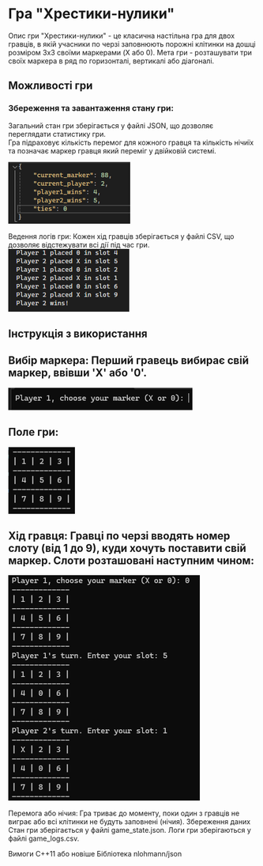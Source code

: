 # Гра "Хрестики-нулики"
Опис гри
"Хрестики-нулики" - це класична настільна гра для двох гравців, в якій учасники по черзі заповнюють порожні клітинки на дошці розміром 3x3 своїми маркерами (X або 0). Мета гри - розташувати три своїх маркера в ряд по горизонталі, вертикалі або діагоналі.

## Можливості гри
### Збереження та завантаження стану гри: 
Загальний стан гри зберігається у файлі JSON, що дозволяє переглядати статистику гри.  
Гра підраховує кількість перемог для кожного гравця та кількість нічиїх та позначає маркер гравця який переміг у двійковій системі.

![alt-текст](https://github.com/fd-fg/Practis/blob/master/Screenshot_1.png)  

Ведення логів гри: Кожен хід гравців зберігається у файлі CSV, що дозволяє відстежувати всі дії під час гри.  
![alt-текст](https://github.com/fd-fg/Practis/blob/master/Screenshot_2.png)

## Інструкція з використання

## Вибір маркера: Перший гравець вибирає свій маркер, ввівши 'X' або '0'.  
![alt-текст](https://github.com/fd-fg/Practis/blob/master/Screenshot_3.png)  

## Поле гри:
![alt-текст](https://github.com/fd-fg/Practis/blob/master/image.png) 

## Хід гравця: Гравці по черзі вводять номер слоту (від 1 до 9), куди хочуть поставити свій маркер. Слоти розташовані наступним чином:
 
![alt-текст](https://github.com/fd-fg/Practis/blob/master/Screenshot_4.png)

Перемога або нічия: Гра триває до моменту, поки один з гравців не виграє або всі клітинки не будуть заповнені (нічия).
Збереження даних
Стан гри зберігається у файлі game_state.json.
Логи гри зберігаються у файлі game_logs.csv.

Вимоги
C++11 або новіше
Бібліотека nlohmann/json
